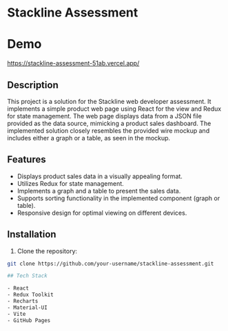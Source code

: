 # Stackline Assessment

# Demo
https://stackline-assessment-51ab.vercel.app/

## Description

This project is a solution for the Stackline web developer assessment. It implements a simple product web page using React for the view and Redux for state management. The web page displays data from a JSON file provided as the data source, mimicking a product sales dashboard. The implemented solution closely resembles the provided wire mockup and includes either a graph or a table, as seen in the mockup.

## Features

- Displays product sales data in a visually appealing format.
- Utilizes Redux for state management.
- Implements a graph and a table to present the sales data.
- Supports sorting functionality in the implemented component (graph or table).
- Responsive design for optimal viewing on different devices.

## Installation

1. Clone the repository:

```bash
git clone https://github.com/your-username/stackline-assessment.git

## Tech Stack

- React
- Redux Toolkit
- Recharts
- Material-UI
- Vite
- GitHub Pages
